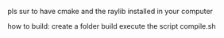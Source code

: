 pls sur to have cmake and the raylib installed in your computer

how to build:
 create a folder build
 execute the script compile.sh